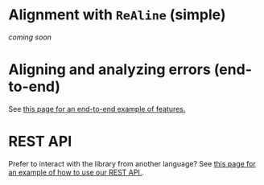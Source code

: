 
<!-- ```python
{{ gitsnippet('clu-ling/clu-phontools', 'examples/asu-example.py', 'release') }}
``` -->

# Alignment with `ReAline` (simple)

_coming soon_

<!-- See [this page for an example of how to use `ReAline`.](rest-api.md) -->

# Aligning and analyzing errors (end-to-end)

See [this page for an end-to-end example of features.](asu-use-case.md)

# REST API

Prefer to interact with the library from another language? See [this page for an example of how to use our REST API.](rest-api.md).
